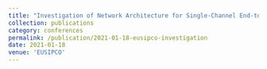 ```yaml
---
title: "Investigation of Network Architecture for Single-Channel End-to-End Denoising"
collection: publications
category: conferences
permalink: /publication/2021-01-18-eusipco-investigation
date: 2021-01-18
venue: 'EUSIPCO'
---
```

